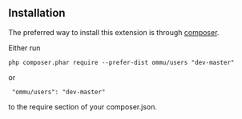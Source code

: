 Installation
------------
The preferred way to install this extension is through [composer](http://getcomposer.org/download/).

Either run

```
php composer.phar require --prefer-dist ommu/users "dev-master"
```

 or
```
 "ommu/users": "dev-master"
```

to the require section of your composer.json.
